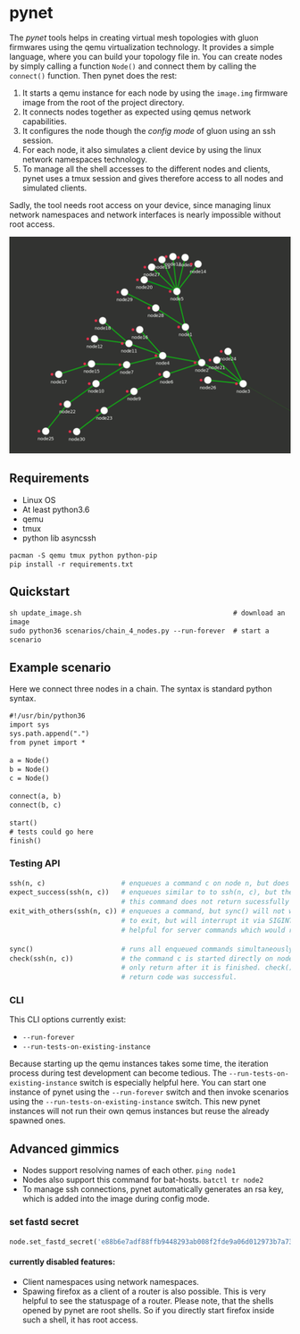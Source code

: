 # pynet

The *pynet* tools helps in creating virtual mesh topologies
with gluon firmwares using the qemu virtualization
technology. It provides a simple language, where you can
build your topology file in. You can create nodes by
simply calling a function `Node()` and connect them by
calling the `connect()` function. Then pynet does the rest:

1. It starts a qemu instance for each node by using the `image.img` firmware image from the root of the project directory.
2. It connects nodes together as expected using qemus network capabilities.
3. It configures the node though the *config mode* of gluon using an ssh session.
4. For each node, it also simulates a client device by using the linux network namespaces technology.
5. To manage all the shell accesses to the different nodes and clients, pynet uses a tmux session and gives therefore access to all nodes and simulated clients.

Sadly, the tool needs root access on your device, since
managing linux network namespaces and network interfaces
is nearly impossible without root access.

![picture of random mesh generated by pynet](mesh.gif)

## Requirements

- Linux OS
- At least python3.6
- qemu
- tmux
- python lib asyncssh

``` shell
pacman -S qemu tmux python python-pip
pip install -r requirements.txt
```

## Quickstart

``` shell
sh update_image.sh                                      # download an image
sudo python36 scenarios/chain_4_nodes.py --run-forever  # start a scenario
```

## Example scenario

Here we connect three nodes in a chain. The syntax is
standard python syntax.
```
#!/usr/bin/python36
import sys
sys.path.append(".")
from pynet import *

a = Node()
b = Node()
c = Node()

connect(a, b)
connect(b, c)

start()
# tests could go here
finish()
```

### Testing API

``` python
ssh(n, c)                   # enqueues a command c on node n, but does not yet run them
expect_success(ssh(n, c))   # enqueues similar to to ssh(n, c), but the test will fail, if
                            # this command does not return sucessfully
exit_with_others(ssh(n, c)) # enqueues a command, but sync() will not wait for this command
                            # to exit, but will interrupt it via SIGINT (CTRL+C). This is
                            # helpful for server commands which would run forever.

sync()                      # runs all enqueued commands simultaneously till they end
check(ssh(n, c))            # the command c is started directly on node n and check() will
                            # only return after it is finished. check() returns True, if the
                            # return code was successful.
```

### CLI

This CLI options currently exist:
- `--run-forever`
- `--run-tests-on-existing-instance`

Because starting up the qemu instances takes some time, the iteration process during test development can become
tedious. The `--run-tests-on-existing-instance` switch is especially helpful here. You can start one instance of pynet
using the `--run-forever` switch and then invoke scenarios using the `--run-tests-on-existing-instance` switch. This 
new pynet instances will not run their own qemus instances but reuse the already spawned ones. 

## Advanced gimmics

- Nodes support resolving names of each other. ```ping node1```
- Nodes also support this command for bat-hosts. ```batctl tr node2```
- To manage ssh connections, pynet automatically generates an rsa key, which is added into the image during config mode.

### set fastd secret

``` python
node.set_fastd_secret('e88b6e7adf88ffb9448293ab008f2fde9a06d012973b7a73cb4947781f6020f2')
```

#### currently disabled features:
- Client namespaces using network namespaces.
- Spawing firefox as a client of a router is also possible. This is very helpful to see the statuspage of a router. Please note, that the shells opened by pynet are root shells. So if you directly start firefox inside such a shell, it has root access.
